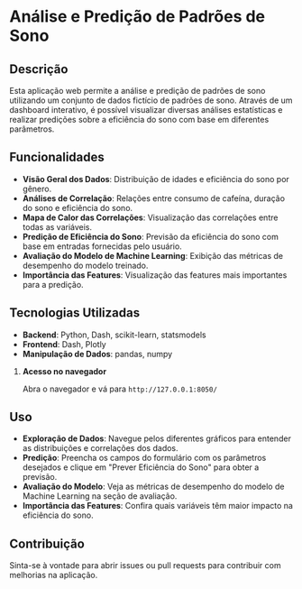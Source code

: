 # Análise e Predição de Padrões de Sono

## Descrição

Esta aplicação web permite a análise e predição de padrões de sono utilizando um conjunto de dados fictício de padrões de sono. Através de um dashboard interativo, é possível visualizar diversas análises estatísticas e realizar predições sobre a eficiência do sono com base em diferentes parâmetros.

## Funcionalidades

- **Visão Geral dos Dados**: Distribuição de idades e eficiência do sono por gênero.
- **Análises de Correlação**: Relações entre consumo de cafeína, duração do sono e eficiência do sono.
- **Mapa de Calor das Correlações**: Visualização das correlações entre todas as variáveis.
- **Predição de Eficiência do Sono**: Previsão da eficiência do sono com base em entradas fornecidas pelo usuário.
- **Avaliação do Modelo de Machine Learning**: Exibição das métricas de desempenho do modelo treinado.
- **Importância das Features**: Visualização das features mais importantes para a predição.

## Tecnologias Utilizadas

- **Backend**: Python, Dash, scikit-learn, statsmodels
- **Frontend**: Dash, Plotly
- **Manipulação de Dados**: pandas, numpy

1. **Acesso no navegador**

    Abra o navegador e vá para `http://127.0.0.1:8050/`

## Uso

- **Exploração de Dados**: Navegue pelos diferentes gráficos para entender as distribuições e correlações dos dados.
- **Predição**: Preencha os campos do formulário com os parâmetros desejados e clique em "Prever Eficiência do Sono" para obter a previsão.
- **Avaliação do Modelo**: Veja as métricas de desempenho do modelo de Machine Learning na seção de avaliação.
- **Importância das Features**: Confira quais variáveis têm maior impacto na eficiência do sono.

## Contribuição

Sinta-se à vontade para abrir issues ou pull requests para contribuir com melhorias na aplicação.
